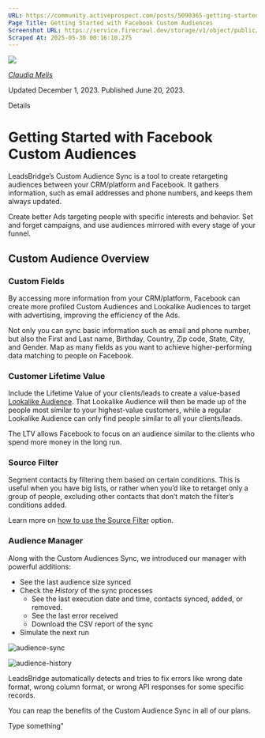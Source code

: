 ```yaml
---
URL: https://community.activeprospect.com/posts/5090365-getting-started-with-facebook-custom-audiences
Page Title: Getting Started with Facebook Custom Audiences
Screenshot URL: https://service.firecrawl.dev/storage/v1/object/public/media/screenshot-f0fb3f85-32a9-44c3-8ae2-9bdb47242c67.png
Scraped At: 2025-05-30 00:16:10.275
---
```


[![](https://content2.bloomfire.com/avatars/users/1451136/thumb/thumbnail.png?f=1623686660&Expires=1748567763&Signature=UBNSslGLM1FqjguGtJJriNdu5W1L1c43ZIGiGcfN2STml6Ul4gIlVOF7WaqYTskfjKyvVtcm2Acfju0AON0ryhslrbSkV4QwT9Q1VYPCStySO-cHqnwUiuGSxQMgN24ELmpCoznNdb-15lWZOhW3mNsJhk1B9Ltr478mvGtTvfGmwVCXaasStQMChwn2RMh96mf3NJ9Zl0t-HiPSN2vfzLug8AWSpYXm~KtEEkmw8g-lbsnN6QlGDU7iFuwYZN~N-htRIhXkfUEjlWj9lwrvRkx7ShqZnxk3kdtXLD1zWODvOlwkjwgIJ-mRkho0hHtb4frZWy0wfHMg3UK28PIyBQ__&Key-Pair-Id=APKAIDFCFZ2UHE5LPIUA)](https://community.activeprospect.com/memberships/8017840-claudia-melis)

[_Claudia Melis_](https://community.activeprospect.com/memberships/8017840-claudia-melis)

Updated December 1, 2023. Published June 20, 2023.

Details

# Getting Started with Facebook Custom Audiences

LeadsBridge’s Custom Audience Sync is a tool to create retargeting audiences between your CRM/platform and Facebook. It gathers information, such as email addresses and phone numbers, and keeps them always updated.

Create better Ads targeting people with specific interests and behavior. Set and forget campaigns, and use audiences mirrored with every stage of your funnel.

## Custom Audience Overview

### Custom Fields

By accessing more information from your CRM/platform, Facebook can create more profiled Custom Audiences and Lookalike Audiences to target with advertising, improving the efficiency of the Ads.

Not only you can sync basic information such as email and phone number, but also the First and Last name, Birthday, Country, Zip code, State, City, and Gender. Map as many fields as you want to achieve higher-performing data matching to people on Facebook.

### Customer Lifetime Value

Include the Lifetime Value of your clients/leads to create a value-based [Lookalike Audience](https://www.facebook.com/business/help/164749007013531?id=401668390442328). That Lookalike Audience will then be made up of the people most similar to your highest-value customers, while a regular Lookalike Audience can only find people similar to all your clients/leads.

The LTV allows Facebook to focus on an audience similar to the clients who spend more money in the long run.

### Source Filter

Segment contacts by filtering them based on certain conditions. This is useful when you have big lists, or rather when you’d like to retarget only a group of people, excluding other contacts that don’t match the filter’s conditions added.

Learn more on [how to use the Source Filter](https://community.activeprospect.com/posts/5090356-how-to-filter-incoming-leads-on-leadsbridge) option.

### Audience Manager

Along with the Custom Audiences Sync, we introduced our manager with powerful additions:

- See the last audience size synced
- Check the _History_ of the sync processes
  - See the last execution date and time, contacts synced, added, or removed.
  - See the last error received
  - Download the CSV report of the sync
- Simulate the next run


![audience-sync](https://d3pef22pb68mhq.cloudfront.net/wp-content/uploads/2017/02/26191913/audience-sync.jpeg)

![audience-history](https://d3pef22pb68mhq.cloudfront.net/wp-content/uploads/2017/02/26191909/audience-history.jpeg)

LeadsBridge automatically detects and tries to fix errors like wrong date format, wrong column format, or wrong API responses for some specific records.

You can reap the benefits of the Custom Audience Sync in all of our plans.

Type something"

